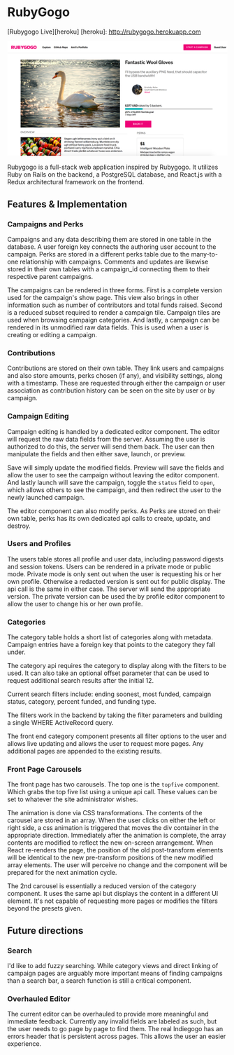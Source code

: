 # RubyGogo

[Rubygogo Live][heroku]
[heroku]: http://rubygogo.herokuapp.com

![rubygogo's show page](/docs/rgg.png)

Rubygogo is a full-stack web application inspired by Rubygogo.  It utilizes Ruby on Rails on the backend, a PostgreSQL database, and React.js with a Redux architectural framework on the frontend.  

## Features & Implementation

### Campaigns and Perks
Campaigns and any data describing them are stored in one table in the database.  A user foreign key connects the authoring user account to the campaign.  Perks are stored in a different perks table due to the many-to-one relationship with campaigns. Comments and updates are likewise stored in their own tables with a campaign_id connecting them to their respective parent campaigns.

The campaigns can be rendered in three forms.  First is a complete version used for the campaign's show page. This view also brings in other information such as number of contributors and total funds raised.  Second is a reduced subset required to render a campaign tile.  Campaign tiles are used when browsing campaign categories.  And lastly, a campaign can be rendered in its unmodified raw data fields.  This is used when a user is creating or editing a campaign.  

### Contributions
Contributions are stored on their own table.  They link users and campaigns and also store amounts, perks chosen (if any), and visibility settings, along with a timestamp. These are requested through either the campaign or user association as contribution history can be seen on the site by user or by campaign.

### Campaign Editing

Campaign editing is handled by a dedicated editor component.  The editor will request the raw data fields from the server.  Assuming the user is authorized to do this, the server will send them back.  The user can then manipulate the fields and then either save, launch, or preview.  

Save will simply update the modified fields.  Preview will save the fields and allow the user to see the campaign without leaving the editor component.  And lastly launch will save the campaign, toggle the `status` field to `open`, which allows others to see the campaign, and then redirect the user to the newly launched campaign.

The editor component can also modify perks.  As Perks are stored on their own table, perks has its own dedicated api calls to create, update, and destroy.

### Users and Profiles
The users table stores all profile and user data, including password digests and session tokens.  Users can be rendered in a private mode or public mode.  Private mode is only sent out when the user is requesting his or her own profile.  Otherwise a redacted version is sent out for public display.  The api call is the same in either case.  The server will send the appropriate version.  The private version can be used the by profile editor component to allow the user to change his or her own profile.

### Categories
The category table holds a short list of categories along with metadata.  Campaign entries have a foreign key that points to the category they fall under.

The category api requires the category to display along with the filters to be used.  It can also take an optional offset parameter that can be used to request additional search results after the initial 12.

Current search filters include: ending soonest, most funded, campaign status, category, percent funded, and funding type.

The filters work in the backend by taking the filter parameters and building a single WHERE ActiveRecord query.

The front end category component presents all filter options to the user and allows live updating and allows the user to request more pages.  Any additional pages are appended to the existing results.


### Front Page Carousels

The front page has two carousels.  The top one is the `topfive` component.  Which grabs the top five list using a unique api call.  These values can be set to whatever the site administrator wishes.  

The animation is done via CSS transformations.  The contents of the carousel are stored in an array. When the user clicks on either the left or right side, a css animation is triggered that moves the div container in the appropriate direction.  Immediately after the animation is complete, the array contents are modified to reflect the new on-screen arrangement. When React re-renders the page, the position of the old post-transform elements will be identical to the new pre-transform positions of the new modified array elements.  The user will perceive no change and the component will be prepared for the next animation cycle.

The 2nd carousel is essentially a reduced version of the category component.  It uses the same api but displays the content in a different UI element.  It's not capable of requesting more pages or modifies the filters beyond the presets given.

## Future directions

### Search

I'd like to add fuzzy searching.  While category views and direct linking of campaign pages are arguably more important means of finding campaigns than a search bar, a search function is still a critical component.

### Overhauled Editor
The current editor can be overhauled to provide more meaningful and immediate feedback.  Currently any invalid fields are labeled as such, but the user needs to go page by page to find them.  The real Indiegogo has an errors header that is persistent across pages.  This allows the user an easier experience.
